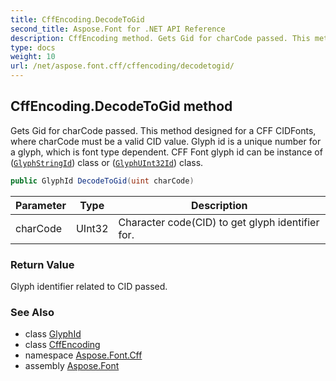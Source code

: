 ```yaml
---
title: CffEncoding.DecodeToGid
second_title: Aspose.Font for .NET API Reference
description: CffEncoding method. Gets Gid for charCode passed. This method designed for a CFF CIDFonts where charCode must be a valid CID value. Glyph id is a unique number for a glyph which is font type dependent. CFF Font glyph id can be instance of GlyphStringId class or GlyphUInt32Id class
type: docs
weight: 10
url: /net/aspose.font.cff/cffencoding/decodetogid/
---
```

## CffEncoding.DecodeToGid method

Gets Gid for charCode passed. This method designed for a CFF CIDFonts, where charCode must be a valid CID value. Glyph id is a unique number for a glyph, which is font type dependent. CFF Font glyph id can be instance of ([`GlyphStringId`](../../../aspose.font.glyphs/glyphstringid/)) class or ([`GlyphUInt32Id`](../../../aspose.font.glyphs/glyphuint32id/)) class.

```csharp
public GlyphId DecodeToGid(uint charCode)
```

| Parameter | Type | Description |
| --- | --- | --- |
| charCode | UInt32 | Character code(CID) to get glyph identifier for. |

### Return Value

Glyph identifier related to CID passed.

### See Also

* class [GlyphId](../../../aspose.font.glyphs/glyphid/)
* class [CffEncoding](../)
* namespace [Aspose.Font.Cff](../../../aspose.font.cff/)
* assembly [Aspose.Font](../../../)


